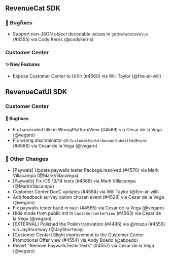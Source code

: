 ## RevenueCat SDK
### 🐞 Bugfixes
* Support non-JSON object decodable values in `getMetadataValue` (#4555) via Cody Kerns (@codykerns)
### Customer Center
#### ✨ New Features
* Expose Customer Center to UIKit (#4560) via Will Taylor (@fire-at-will)

## RevenueCatUI SDK
### Customer Center
#### 🐞 Bugfixes
* Fix hardcoded title in WrongPlatformView (#4569) via Cesar de la Vega (@vegaro)
* Fix wrong discriminator on `CustomerCenterAnswerSubmittedEvent` (#4566) via Cesar de la Vega (@vegaro)

### 🔄 Other Changes
* [Paywals] Update paywalls tester Package.resolved (#4570) via Mark Villacampa (@MarkVillacampa)
* [Paywalls] Fix iOS 13/14 tests (#4568) via Mark Villacampa (@MarkVillacampa)
* Customer Center DocC updates (#4564) via Will Taylor (@fire-at-will)
* Add feedback survey option chosen event (#4528) via Cesar de la Vega (@vegaro)
* Fix paywalls tester build in `main` (#4565) via Cesar de la Vega (@vegaro)
* Hide mode from public init in `CustomerCenterView` (#4563) via Cesar de la Vega (@vegaro)
* [EXTERNAL] Polished the Polish translation (#4496) via @miszu (#4556) via JayShortway (@JayShortway)
* [Customer Center] Slight improvement to the Customer Center Promotional Offer view (#4554) via Andy Boedo (@aboedo)
* Revert "Remove PaywallsTesterTests" (#4557) via Cesar de la Vega (@vegaro)

